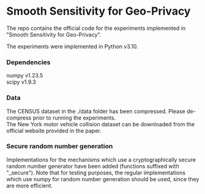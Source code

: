 # Smooth Sensitivity for Geo-Privacy
The repo contains the official code for the experiments implemented in "Smooth Sensitivity for Geo-Privacy".

The experiments were implemented in Python v3.10.
### Dependencies
numpy v1.23.5 <br/>
scipy v1.9.3 <br/>

### Data
The CENSUS dataset in the ./data folder has been compressed. Please de-compress prior to running the experiments.<br/>
The New York motor vehicle collision dataset can be downloaded from the official website provided in the paper.

### Secure random number generation
Implementations for the mechanisms which use a cryptographically secure random number generator have been added (functions suffixed with "_secure"). Note that for testing purposes, the regular implementations which use numpy for random number generation should be used, since they are more efficient.
